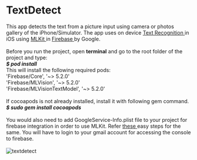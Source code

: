 # TextDetect
This app detects the text from a picture input using camera or photos gallery of the iPhone/Simulator. The app uses on device <a href="https://firebase.google.com/docs/ml-kit/ios/recognize-text"> Text Recognition </a> in iOS using <a href = "https://firebase.google.com/docs/ml-kit/"> MLKit </a> in <a href = "https://firebase.google.com/"> Firebase </a> by Google.
<br><br>
Before you run the project, open <b>terminal</b> and go to the root folder of the project and type:<br>
<b><i>$ pod install</b></i><br>
This will install the following required pods: <br>
'Firebase/Core', '\~> 5.2.0'
<br>
'Firebase/MLVision', '\~> 5.2.0' 
<br>
'Firebase/MLVisionTextModel', '~> 5.2.0'
<br><br>
If cocoapods is not already installed, install it with following gem command.<br>
<b><i>$ sudo gem install cocoapods</b></i><br>
<br>
You would also need to add GoogleService-Info.plist file to your project for firebase integration in order to use MLKit.
Refer <a href="https://console.firebase.google.com/u/1/project/mlkit-in-ios/overview">these </a> easy steps for the same. You will have to login to your gmail account for accessing the console to firebase.
<br>
<br>
![textdetect](https://user-images.githubusercontent.com/14230368/41650378-89a77834-749b-11e8-8d25-a72a2eb4b157.gif)
